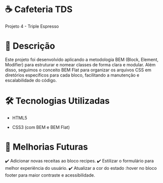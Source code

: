 # ☕ Cafeteria TDS

Projeto 4 - Triple Espresso

# 📌 Descrição

Este projeto foi desenvolvido aplicando a metodologia BEM (Block, Element, Modifier) para estruturar e nomear classes de forma clara e modular. Além disso, seguimos o conceito BEM Flat para organizar os arquivos CSS em diretórios específicos para cada bloco, facilitando a manutenção e escalabilidade do código.

# 🛠️ Tecnologias Utilizadas

- HTML5

- CSS3 (com BEM e BEM Flat)

# 🚀 Melhorias Futuras

✔️ Adicionar novas receitas ao bloco recipes.
✔️ Estilizar o formulário para melhor experiência do usuário.
✔️ Atualizar a cor do estado :hover no bloco footer para maior contraste e acessibilidade.
